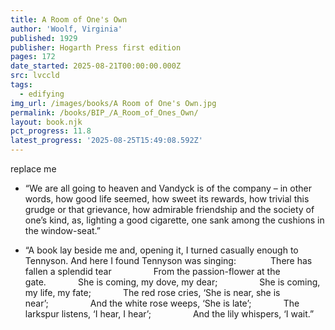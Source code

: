 ```yaml
---
title: A Room of One's Own
author: 'Woolf, Virginia'
published: 1929
publisher: Hogarth Press first edition
pages: 172
date_started: 2025-08-21T00:00:00.000Z
src: lvccld
tags:
  - edifying
img_url: /images/books/A Room of One's Own.jpg
permalink: /books/BIP_/A_Room_of_Ones_Own/
layout: book.njk
pct_progress: 11.8
latest_progress: '2025-08-25T15:49:08.592Z'
---
```

replace me

* <span meta="11.2@2025-08-25T15:39:42.556Z"></span> “We are all going to heaven and Vandyck is of the company – in other words, how good life seemed, how sweet its rewards, how trivial this grudge or that grievance, how admirable friendship and the society of one’s kind, as, lighting a good cigarette, one sank among the cushions in the window-seat.”

* <span meta="11.8@2025-08-25T15:49:08.592Z"></span> “A book lay beside me and, opening it, I turned casually enough to Tennyson. And here I found Tennyson was singing:
             There has fallen a splendid tear                 From the passion-flower at the gate.             She is coming, my dove, my dear;                 She is coming, my life, my fate;             The red rose cries, ‘She is near, she is near’;                 And the white rose weeps, ‘She is late’;             The larkspur listens, ‘I hear, I hear’;                 And the lily whispers, ‘I wait.”
